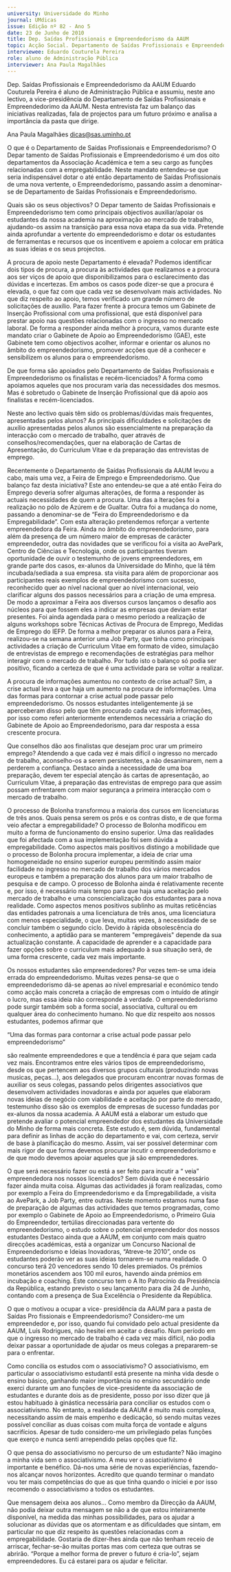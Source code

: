 ```yaml
---
university: Universidade do Minho
journal: UMdicas
issue: Edição nº 82 - Ano 5
date: 23 de Junho de 2010
title: Dep. Saídas Profissionais e Empreendedorismo da AAUM
topic: Acção Social. Departamento de Saídas Profissionais e Empreendedorimo da AAUM
interviewee: Eduardo Couturela Pereira
role: aluno de Administração Pública
interviewer: Ana Paula Magalhães
---
```




Dep. Saídas Profissionais e Empreendedorismo da AAUM
Eduardo Couturela Pereira é aluno de Administração Pública e
assumiu, neste ano lectivo, a vice-presidência do Departamento
de Saídas Profissionais e Empreendedorimo da AAUM. Nesta
entrevista faz um balanço das iniciativas realizadas, fala de projectos para
um futuro próximo e analisa a importância da pasta que dirige.


Ana Paula Magalhães
dicas@sas.uminho.pt


O que é o Departamento de Saídas
Profissionais e
Empreendedorismo?
O Depar tamento de Saídas
Profissionais e
Empreendedorismo é um dos oito
departamentos da Associação
Académica e tem a seu cargo as
funções relacionadas com a
empregabilidade. Neste mandato
entendeu-se que seria
indispensável dotar o até então
departamento de Saídas
Profissionais de uma nova
vertente, o Empreendedorismo,
passando assim a denominar-se
de Departamento de Saídas
Profissionais e
Empreendedorismo.


Quais são os seus objectivos?
O Depar tamento de Saídas
Profissionais e
Empreendedorismo tem como
principais objectivos
auxiliar/apoiar os
estudantes da nossa
academia na
aproximação ao
mercado de trabalho,
ajudando-os assim na
transição para essa
nova etapa da sua vida.
Pretende ainda aprofundar a
vertente do empreendedorismo e
dotar os estudantes de
ferramentas e recursos que os
incentivem e apoiem a colocar em
prática as suas ideias e os seus
projectos.


A procura de apoio neste
Departamento é elevada?
Podemos identificar dois tipos de
procura, a procura às actividades
que realizamos e a procura aos
ser viços de apoio que
disponibilizamos para o
esclarecimento das dúvidas e
incertezas. Em ambos os casos
pode dizer-se que a procura é
elevada, o que faz com que cada
vez se desenvolvam mais
actividades. No que diz respeito ao
apoio, temos verificado um grande
número de solicitações de auxílio.
Para fazer frente à procura temos
um Gabinete de Inserção
Profissional com uma profissional,
que está disponível para prestar
apoio nas questões relacionadas
com o ingresso no mercado
laboral. De forma a responder
ainda melhor à procura, vamos
durante este mandato criar o
Gabinete de Apoio ao
Empreendedorismo (GAE), este
Gabinete tem como objectivos
acolher, informar e orientar os
alunos no âmbito do
empreendedorismo, promover
acções que dê a conhecer e
sensibilizem os alunos para o
empreendedorismo.


De que forma são apoiados pelo
Departamento de Saídas
Profissionais e
Empreendedorismo os finalistas
e recém-licenciados?
A forma como apoiamos aqueles
que nos procuram varia das
necessidades dos mesmos.
Mas é sobretudo o Gabinete de
Inserção Profissional que dá apoio
aos finalistas e recém-licenciados.


Neste ano lectivo quais têm sido
os problemas/dúvidas mais
frequentes, apresentadas pelos
alunos?
As principais dificuldades e
solicitações de auxílio
apresentadas pelos alunos são
essencialmente na preparação da
interacção com o mercado de
trabalho,
quer através de
conselhos/recomendações, quer na elaboração
de Cartas de
Apresentação, do
Curriculum Vitae e da
preparação das
entrevistas de emprego.


Recentemente o Departamento
de Saídas Profissionais da AAUM
levou a cabo, mais uma vez, a
Feira de Emprego e
Empreendedorismo. Que balanço
faz desta iniciativa?
Este ano entendeu-se que a até
então Feira do Emprego deveria
sofrer algumas alterações, de
forma a responder às actuais
necessidades de quem a procura.
Uma das a lterações foi a
realização no pólo de Azúrem e de
Gualtar. Outra foi a mudança do
nome, passando a denominar-se
de “Feira do Empreendedorismo e
da Empregabilidade”. Com esta
alteração pretendemos reforçar a
vertente empreendedora da Feira.
Ainda no âmbito do
empreendedorismo, para além da
presença de um número maior de
empresas de carácter
empreendedor, outra das
novidades que se verificou foi a
visita ao AvePark, Centro de
Ciências e Tecnologia, onde os
participantes tiveram
oportunidade de ouvir o
testemunho de jovens
empreendedores, em grande
parte dos casos, ex-alunos da
Universidade do Minho, que lá têm
incubada/sediada a sua empresa.
sta visita para além de
proporcionar aos participantes
reais exemplos de
empreendedorismo com sucesso,
reconhecido quer ao nível nacional
quer ao nível internacional, veio
clarificar alguns dos passos
necessários para a criação de uma
empresa.
De modo a aproximar a Feira aos
diversos cursos lançamos o
desafio aos núcleos para que
fossem eles a indicar as empresas
que deviam estar presentes.
Foi ainda agendada para o mesmo
período a realização de alguns
workshops sobre Técnicas Activas
de Procura de Emprego, Medidas
de Emprego do IEFP.
De forma a melhor preparar os
alunos para a Feira, realizou-se na
semana anterior uma Job Party,
que tinha como principais
actividades a criação de
Curriculum Vitae em formato de
vídeo, simulação de entrevistas de
emprego e recomendações de
estratégias para melhor interagir
com o mercado de trabalho.
Por tudo isto o balanço só podia ser
positivo, ficando a certeza de que é
uma actividade para se voltar a
realizar.


A procura de informações
aumentou no contexto de crise
actual?
Sim, a crise actual leva a que haja
um aumento na procura de
informações. Uma das formas
para contornar a crise actual pode
passar pelo empreendedorismo.
Os nossos estudantes
inteligentemente já se
aperceberam disso pelo que têm
procurado cada vez mais
informações, por isso como referi
anteriormente entendemos
necessária a criação do Gabinete
de Apoio ao Empreendedorismo,
para dar resposta a essa
crescente procura.


Que conselhos dão aos finalistas
que desejam proc urar um
primeiro emprego?
Atendendo a que cada
vez é mais difícil o
ingresso no mercado de
trabalho, aconselho-os
a serem persistentes, a
não desanimarem, nem
a perderem a confiança.
Destaco ainda a necessidade de
uma boa preparação, devem ter
especial atenção ás cartas de
apresentação, ao Curriculum
Vitae, á preparação das
entrevistas de emprego para que
assim possam enfrentarem com
maior segurança a primeira
interacção com o mercado de
trabalho.


O processo de Bolonha
transformou a maioria dos cursos
em licenciaturas de três anos.
Quais pensa serem os prós e os
contras disto, e de que forma veio
afectar a empregabilidade?
O processo de Bolonha modificou
em muito a forma de
funcionamento do ensino superior.
Uma das realidades que foi
afectada com a sua
implementação foi sem dúvida a
empregabilidade. Como aspectos
mais positivos distingo a
mobilidade que o processo de
Bolonha procura implementar, a
ideia de criar uma homogeneidade
no ensino superior europeu
permitindo assim maior facilidade
no ingresso no mercado de
trabalho dos vários mercados
europeus e também a preparação
dos alunos para um maior trabalho
de pesquisa e de campo.
O processo de Bolonha ainda é
relativamente recente e, por isso, é
necessário mais tempo para que
haja uma aceitação pelo mercado
de trabalho e uma
consciencialização dos
estudantes para a nova realidade.
Como aspectos menos positivos
sublinho as muitas reticências das
entidades patronais a uma
licenciatura de três anos, uma
licenciatura com menos
especialidade, o que leva, muitas
vezes, à necessidade de se
concluir também o segundo ciclo.
Devido à rápida obsolescência do
conhecimento, a aptidão para se
manterem "empregáveis"
depende da sua actualização
constante. A capacidade de
aprender e a capacidade para fazer
opções sobre o curriculum mais
adequado à sua situação será, de
uma forma crescente, cada vez
mais importante.


Os nossos estudantes são
empreendedores?
Por vezes tem-se uma ideia errada
do empreendedorismo. Muitas
vezes pensa-se que o
empreendedorismo dá-se apenas
ao nível empresarial e económico
tendo como acção mais concreta a
criação de empresas com o intuído
de atingir o lucro, mas essa ideia
não corresponde à verdade. O
empreendedorismo pode surgir
também sob a forma social,
associativa, cultural ou em
qualquer área do conhecimento
humano.
No que diz respeito aos nossos
estudantes, podemos afirmar que


“Uma das formas para
contornar a crise
actual pode passar
pelo
empreendedorismo”


são realmente empreendedores e
que a tendência é para que sejam
cada vez mais. Encontramos entre
eles vários tipos de
empreendedorismo, desde os que
pertencem aos diversos grupos
culturais (produzindo novas
musicas, peças…), aos delegados
que procuram encontrar novas
formas de auxiliar os seus colegas,
passando pelos dirigentes
associativos que desenvolvem
actividades inovadoras e ainda por
aqueles que elaboram novas
ideias de negócio com viabilidade e
aceitação por parte do mercado,
testemunho disso são os
exemplos de empresas de sucesso
fundadas por ex-alunos da nossa
academia.
A AAUM está a elaborar um estudo
que pretende avaliar o potencial
empreendedor dos estudantes da
Universidade do Minho de forma
mais concreta. Este estudo é, sem
dúvida, fundamental para definir
as linhas de acção do
departamento e vai, com certeza,
servir de base à planificação do
mesmo. Assim, vai ser possível
determinar com mais rigor de que
forma devemos procurar incutir o
empreendedorismo e de que modo
devemos apoiar aqueles que já são
empreendedores.


O que será necessário fazer ou
está a ser feito para incutir a
“ veia” empreendedora nos
nossos licenciados?
Sem dúvida que é necessário fazer
ainda muita coisa. Algumas das
actividades já foram realizadas,
como por exemplo a Feira do
Empreendedorismo e da
Empregabilidade, a visita ao
AvePark, a Job Party, entre outras.
Neste momento estamos numa
fase de preparação de algumas
das actividades que temos
programadas, como por exemplo o
Gabinete de Apoio ao
Empreendedorismo, o Primeiro
Guia do Empreendedor, tertúlias
direccionadas para vertente do
empreendedorismo, o estudo
sobre o potencial empreendedor
dos nossos estudantes
Destaco ainda que a
AAUM, em conjunto com
mais quatro direcções
académicas, está a
organizar um Concurso
Nacional de
Empreendedorismo e
Ideias Inovadoras,
“Atreve-te 2010”, onde
os estudantes poderão
ver as suas ideias
tornarem-se numa
realidade.
O concurso terá 20 vencedores
sendo 10 deles premiados. Os
prémios monetários ascendem
aos 100 mil euros, havendo ainda
prémios em incubação e coaching.
Este concurso tem o A lto
Patrocínio da Presidência da
República, estando previsto o seu
lançamento para dia 24 de Junho,
contando com a presença de Sua
Excelência o Presidente da
República.


O que o motivou a ocupar a vice-
presidência da AAUM para a pasta
de Saídas Pro fissionais e
Empreendedorismo?
Considero-me um empreendedor
e, por isso, quando fui convidado
pelo actual presidente da AAUM,
Luís Rodrigues, não hesitei em
aceitar o desafio. Num período em
que o ingresso no mercado de
trabalho é cada vez mais difícil,
não podia deixar passar a
oportunidade de ajudar os meus
colegas a prepararem-se para o
enfrentar.


Como concilia os estudos com o
associativismo?
O associativismo, em particular o
associativismo estudantil está
presente na minha vida desde o
ensino básico, ganhando maior
importância no ensino secundário
onde exerci durante um ano
funções de vice-presidente da
associação de estudantes e
durante dois as de presidente,
posso por isso dizer que já estou
habituado à ginástica necessária
para conciliar os estudos com o
associativismo. No entanto, a
realidade da AAUM é muito mais
complexa, necessitando assim de
mais empenho e dedicação, só
sendo muitas vezes possível
conciliar as duas coisas com muita
força de vontade e alguns
sacrifícios.
Apesar de tudo considero-me um
privilegiado pelas funções que
exerço e nunca senti
arrependido pelas opções que fiz.


O que pensa do associativismo no
percurso de um estudante?
Não imagino a minha vida sem o
associativismo. A meu ver o
associativismo é importante e
benéfico. Dá-nos uma série de
novas experiências, fazendo-nos
alcançar novos horizontes.
Acredito que quando terminar o
mandato vou ter mais
competências do que as que tinha
quando o iniciei e por isso
recomendo o associativismo a
todos os estudantes.


Que mensagem deixa aos
alunos...
Como membro da Direcção da
AAUM, não podia deixar outra
mensagem se não a de que estou
inteiramente disponível, na
medida das minhas
possibilidades, para os ajudar a
solucionar as dúvidas que os
atormentam e as dificuldades que
sintam, em particular no que diz
respeito às questões relacionadas
com a empregabilidade.
Gostaria de dizer-lhes
ainda que não tenham
receio de arriscar,
fechar-se-ão muitas
portas mas com certeza
que outras se abrirão.
“Porque a melhor forma de prever o
futuro é cria-lo”, sejam
empreendedores. Eu cá estarei
para os ajudar e felicitar.